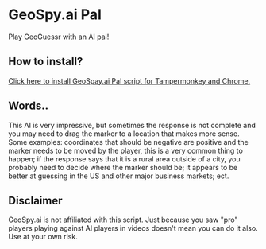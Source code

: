 # GeoSpy.ai Pal
Play GeoGuessr with an AI pal! 

## How to install?

[Click here to install GeoSpay.ai Pal script for Tampermonkey and Chrome.](https://github.com/echandler/GeoSpy.ai-Pal/raw/main/GeoSpayAi_Pal.user.js)

## Words..

This AI is very impressive, but sometimes the response is not complete and you may need to drag the marker to a location that makes more sense. Some examples: coordinates that should be negative are positive and the marker needs to be moved by the player, this is a very common thing to happen; if the response says that it is a rural area outside of a city, you probably need to decide where the marker should be; it appears to be better at guessing in the US and other major business markets; ect.

## Disclaimer

GeoSpy.ai is not affiliated with this script. Just because you saw "pro" players playing against AI players in videos doesn't mean you can do it also. Use at your own risk. 
